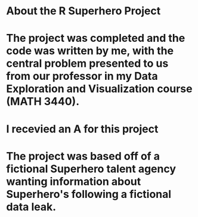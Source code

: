 # About the R Superhero Project

# The project was completed and the code was written by me, with the central problem presented to us from our professor in my Data Exploration and Visualization course (MATH 3440).
# I recevied an A for this project

# The project was based off of a fictional Superhero talent agency wanting information about Superhero's following a fictional data leak.
